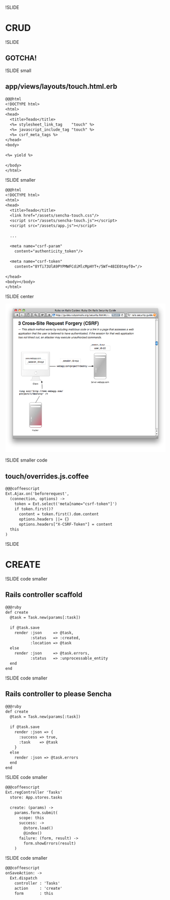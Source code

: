 !SLIDE

# CRUD

!SLIDE 

## GOTCHA!

!SLIDE small

## app/views/layouts/touch.html.erb

    @@@html
    <!DOCTYPE html>
    <html>
    <head>
      <title>Teado</title>
      <%= stylesheet_link_tag    "touch" %>
      <%= javascript_include_tag "touch" %>
      <%= csrf_meta_tags %>
    </head>
    <body>

    <%= yield %>

    </body>
    </html>

!SLIDE smaller

    @@@html
    <!DOCTYPE html>
    <html>
    <head>
      <title>Teado</title>
      <link href="/assets/sencha-touch.css"/>
      <script src="/assets/sencha-touch.js"></script>
      <script src="/assets/app.js"></script>

      ...

      <meta name="csrf-param"
        content="authenticity_token"/>

      <meta name="csrf-token"
        content="8Yfi73UlA9PYPMWFCdiMlcMpHYT+/5Wf+4BIE0tmyf0="/>

    </head>
    <body></body>
    </html>

!SLIDE center

[![](../images/csrf-rails-guide.png)](http://guides.rubyonrails.org/security.html#cross-site-request-forgery-csrf)

!SLIDE smaller code

## touch/overrides.js.coffee

    @@@coffeescript
    Ext.Ajax.on('beforerequest',
      (connection, options) ->
        token = Ext.select('meta[name="csrf-token"]')
        if token.first()?
          content = token.first().dom.content
          options.headers ||= {}
          options.headers["X-CSRF-Token"] = content
      this
    )

!SLIDE

# CREATE

!SLIDE code smaller

## Rails controller scaffold

    @@@ruby
    def create
      @task = Task.new(params[:task])

      if @task.save
        render :json     => @task,
               :status   => :created,
               :location => @task
      else
        render :json     => @task.errors,
               :status   => :unprocessable_entity
      end
    end

!SLIDE code smaller

## Rails controller to please Sencha

    @@@ruby
    def create
      @task = Task.new(params[:task])

      if @task.save
        render :json => {
          :success => true,
          :task    => @task
        }
      else
        render :json => @task.errors
      end
    end


!SLIDE code smaller

    @@@coffeescript
    Ext.regController 'Tasks'
      store: App.stores.tasks

      create: (params) ->
        params.form.submit(
          scope: this
          success: ->
            @store.load()
            @index()
          failure: (form, result) ->
            form.showErrors(result)
        )

!SLIDE code smaller

    @@@coffeescript
    onSaveAction: ->
      Ext.dispatch
        controller : 'Tasks'
        action     : 'create'
        form       : this
